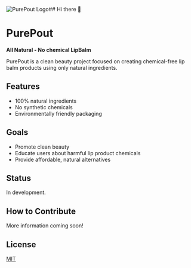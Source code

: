 ![PurePout Logo](assets/PurePout-logo.jpg)## Hi there 👋
# PurePout

**All Natural - No chemical LipBalm**

PurePout is a clean beauty project focused on creating chemical-free lip balm products using only natural ingredients.

## Features
- 100% natural ingredients
- No synthetic chemicals
- Environmentally friendly packaging

## Goals
- Promote clean beauty
- Educate users about harmful lip product chemicals
- Provide affordable, natural alternatives

## Status
In development.

## How to Contribute
More information coming soon!

## License
[MIT](LICENSE)
<!--
**purepout/PurePout** is a ✨ _special_ ✨ repository because its `README.md` (this file) appears on your GitHub profile.

Here are some ideas to get you started:

- 🔭 I’m currently working on ...
- 🌱 I’m currently learning ...
- 👯 I’m looking to collaborate on ...
- 🤔 I’m looking for help with ...
- 💬 Ask me about ...
- 📫 How to reach me: ...
- 😄 Pronouns: ...
- ⚡ Fun fact: ...
-->
